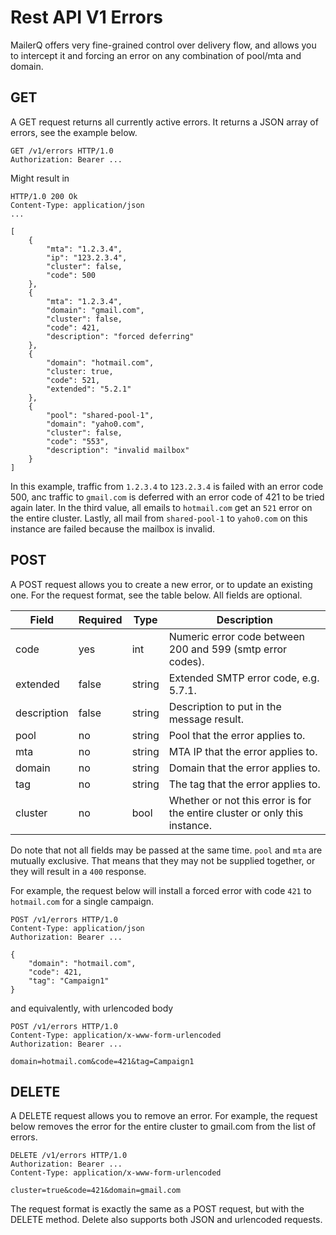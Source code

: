 # Rest API V1 Errors
MailerQ offers very fine-grained control over delivery flow, and allows you to intercept it and forcing an error
on any combination of pool/mta and domain.

## GET

A GET request returns all currently active errors. It returns a JSON array of errors, see the example below.

```
GET /v1/errors HTTP/1.0
Authorization: Bearer ...
```

Might result in
```
HTTP/1.0 200 Ok
Content-Type: application/json
...

[
    {
        "mta": "1.2.3.4",
        "ip": "123.2.3.4",
        "cluster": false,
        "code": 500
    }, 
    {
        "mta": "1.2.3.4",
        "domain": "gmail.com",
        "cluster": false,
        "code": 421,
        "description": "forced deferring"
    },
    {
        "domain": "hotmail.com",
        "cluster: true,
        "code": 521,
        "extended": "5.2.1"
    },
    {
        "pool": "shared-pool-1",
        "domain": "yaho0.com",
        "cluster": false,
        "code": "553",
        "description": "invalid mailbox"
    }
]
```
In this example, traffic from `1.2.3.4` to `123.2.3.4` is failed with an error code 500, anc traffic to `gmail.com` is deferred with
an error code of 421 to be tried again later. In the third value, all emails to `hotmail.com` get an `521` error on the entire cluster.
Lastly, all mail from `shared-pool-1` to `yaho0.com` on this instance are failed because the mailbox is invalid.

## POST

A POST request allows you to create a new error, or to update an existing one. For the request format, see
the table below. All fields are optional.

| Field | Required  | Type | Description
|---|---|---|---|
| code | yes | int | Numeric error code between 200 and 599 (smtp error codes). 
| extended | false | string | Extended SMTP error code, e.g. 5.7.1.
| description | false | string | Description to put in the message result.
| pool  | no  | string | Pool that the error applies to. 
| mta  | no | string | MTA IP that the error applies to. 
| domain | no | string | Domain that the error applies to.
| tag  | no  | string | The tag that the error applies to.
| cluster | no | bool | Whether or not this error is for the entire cluster or only this instance.

Do note that not all fields may be passed at the same time. `pool` and `mta` are mutually exclusive. 
That means that they may not be supplied together, or they will result in a `400` response. 

For example, the request below will install a forced error with code `421` to `hotmail.com` for a single campaign.
```
POST /v1/errors HTTP/1.0
Content-Type: application/json
Authorization: Bearer ...

{
    "domain": "hotmail.com",
    "code": 421,
    "tag": "Campaign1"
}
```
and equivalently, with urlencoded body
```
POST /v1/errors HTTP/1.0
Content-Type: application/x-www-form-urlencoded
Authorization: Bearer ...

domain=hotmail.com&code=421&tag=Campaign1
```

## DELETE

A DELETE request allows you to remove an error. For example, the request below removes the error for the entire cluster
to gmail.com from the list of errors.

```
DELETE /v1/errors HTTP/1.0
Authorization: Bearer ...
Content-Type: application/x-www-form-urlencoded

cluster=true&code=421&domain=gmail.com
```

The request format is exactly the same as a POST request, but with the DELETE method. Delete also supports both JSON and
urlencoded requests.